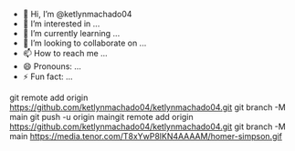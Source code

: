 - 👋 Hi, I’m @ketlynmachado04
- 👀 I’m interested in ...
- 🌱 I’m currently learning ...
- 💞️ I’m looking to collaborate on ...
- 📫 How to reach me ...
- 😄 Pronouns: ...
- ⚡ Fun fact: ...

<!---
ketlynmachado04/ketlynmachado04 is a ✨ special ✨ repository because its `README.md` (this file) appears on your GitHub profile.
You can click the Preview link to take a look at your changes.
--->
git remote add origin https://github.com/ketlynmachado04/ketlynmachado04.git
git branch -M main
git push -u origin maingit remote add origin https://github.com/ketlynmachado04/ketlynmachado04.git
git branch -M main
https://media.tenor.com/T8xYwP8lKN4AAAAM/homer-simpson.gif

